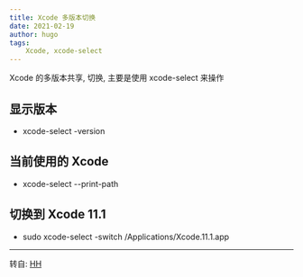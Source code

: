 ```yaml
---
title: Xcode 多版本切换
date: 2021-02-19
author: hugo
tags:
    Xcode, xcode-select
---
```


Xcode 的多版本共享, 切换, 主要是使用 xcode-select 来操作

## 显示版本

* xcode-select -version

## 当前使用的 Xcode

* xcode-select --print-path

## 切换到 Xcode 11.1

* sudo xcode-select -switch /Applications/Xcode.11.1.app


---
转自: [HH](http://www.hugohuang.xyz/)
